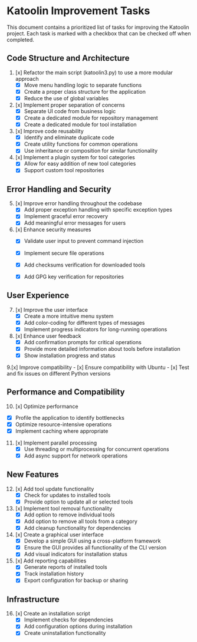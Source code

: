 # Katoolin Improvement Tasks

This document contains a prioritized list of tasks for improving the Katoolin project. Each task is marked with a checkbox that can be checked off when completed.

## Code Structure and Architecture

1. [x] Refactor the main script (katoolin3.py) to use a more modular approach
   - [x] Move menu handling logic to separate functions
   - [x] Create a proper class structure for the application
   - [x] Reduce the use of global variables

2. [x] Implement proper separation of concerns
   - [x] Separate UI code from business logic
   - [x] Create a dedicated module for repository management
   - [x] Create a dedicated module for tool installation

3. [x] Improve code reusability
   - [x] Identify and eliminate duplicate code
   - [x] Create utility functions for common operations
   - [x] Use inheritance or composition for similar functionality

4. [x] Implement a plugin system for tool categories
   - [x] Allow for easy addition of new tool categories
   - [x] Support custom tool repositories

## Error Handling and Security

5. [x] Improve error handling throughout the codebase
   - [x] Add proper exception handling with specific exception types
   - [x] Implement graceful error recovery
   - [x] Add meaningful error messages for users

6. [x] Enhance security measures
   - [x] Validate user input to prevent command injection
   - [x] Implement secure file operations
   - [x] Add checksums verification for downloaded tools
   - [x] Add GPG key verification for repositories



## User Experience

7. [x] Improve the user interface
   - [x] Create a more intuitive menu system
   - [x] Add color-coding for different types of messages
   - [x] Implement progress indicators for long-running operations

8. [x] Enhance user feedback
   - [x] Add confirmation prompts for critical operations
   - [x] Provide more detailed information about tools before installation
   - [x] Show installation progress and status

9.[x] Improve compatibility
    - [x] Ensure compatibility with Ubuntu
    - [x] Test and fix issues on different Python versions




## Performance and Compatibility

10. [x] Optimize performance
   - [x] Profile the application to identify bottlenecks
   - [x] Optimize resource-intensive operations
   - [x] Implement caching where appropriate

11. [x] Implement parallel processing
    - [x] Use threading or multiprocessing for concurrent operations
    - [x] Add async support for network operations

## New Features
12. [x] Add tool update functionality
    - [x] Check for updates to installed tools
    - [x] Provide option to update all or selected tools

13. [x] Implement tool removal functionality
    - [x] Add option to remove individual tools
    - [x] Add option to remove all tools from a category
    - [x] Add cleanup functionality for dependencies

14. [x] Create a graphical user interface
    - [x] Develop a simple GUI using a cross-platform framework
    - [x] Ensure the GUI provides all functionality of the CLI version
    - [x] Add visual indicators for installation status

15. [x] Add reporting capabilities
    - [x] Generate reports of installed tools
    - [x] Track installation history
    - [x] Export configuration for backup or sharing

## Infrastructure

16. [x] Create an installation script
    - [x] Implement checks for dependencies
    - [x] Add configuration options during installation
    - [x] Create uninstallation functionality
